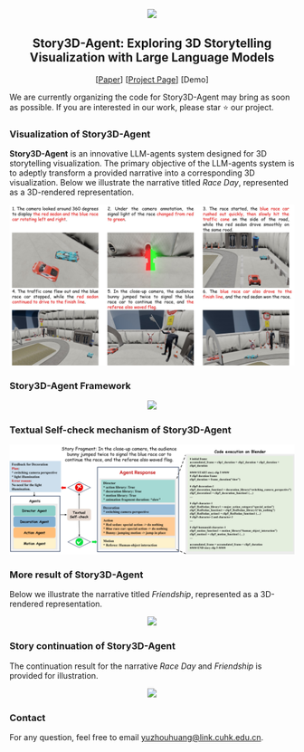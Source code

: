<!-- ## <div align="center"><b>PhotoMaker</b></div> -->
<p align="center"> <img src="https://yuzhou914.github.io/Story3D-Agent/assets/Logo1.png" height=100> </p>
<div align="center">
  
## Story3D-Agent: Exploring 3D Storytelling Visualization with Large Language Models
[[Paper](https://yuzhou914.github.io/Story3D-Agent/)]
[[Project Page](https://yuzhou914.github.io/Story3D-Agent/)]
[Demo] <be>
</div>

We are currently organizing the code for Story3D-Agent may bring as soon as possible.
If you are interested in our work, please star ⭐ our project. 
<br>


### Visualization of Story3D-Agent
**Story3D-Agent** is an innovative LLM-agents system designed for 3D storytelling visualization. The primary objective of the LLM-agents system is to adeptly transform a provided narrative into a corresponding 3D visualization. Below we illustrate the narrative titled *Race Day*, represented as a 3D-rendered representation.
<p align="center">
  <img src="./assets/1-teaser.jpg">
</p>


### Story3D-Agent Framework
<p align="center">
  <img src="./assets/2-Story3D.jpg">
</p>


### Textual Self-check mechanism of Story3D-Agent
<p align="center">
  <img src="./assets/3-TextualSelfCheck.jpg">
</p>


### More result of Story3D-Agent
Below we illustrate the narrative titled *Friendship*, represented as a 3D-rendered representation.
<p align="center">
  <img src="./assets/4-Friendship.jpg">
</p>


### Story continuation of Story3D-Agent
The continuation result for the narrative *Race Day* and *Friendship* is provided for illustration.
<p align="center">
  <img src="./assets/5-Continuation.jpg">
</p>


### Contact
For any question, feel free to email yuzhouhuang@link.cuhk.edu.cn.


<!-- ### Citation	
```
@article{huang2023smartedit,
  title={SmartEdit: Exploring Complex Instruction-based Image Editing with Multimodal Large Language Models},
  author={Huang, Yuzhou and Xie, Liangbin and Wang, Xintao and Yuan, Ziyang and Cun, Xiaodong and Ge, Yixiao and Zhou, Jiantao and Dong, Chao and Huang, Rui and Zhang, Ruimao and Shan, Ying},
  booktitle={arXiv preprint arxiv:2312.06739},
  year={2023}
}
``` -->

